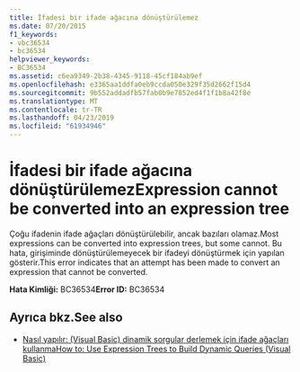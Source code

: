 ```yaml
---
title: İfadesi bir ifade ağacına dönüştürülemez
ms.date: 07/20/2015
f1_keywords:
- vbc36534
- bc36534
helpviewer_keywords:
- BC36534
ms.assetid: c6ea9349-2b38-4345-9118-45cf184ab9ef
ms.openlocfilehash: e3365aa1ddfa0eb9ccda050e329f35d2662f15d4
ms.sourcegitcommit: 9b552addadfb57fab0b9e7852ed4f1f1b8a42f8e
ms.translationtype: MT
ms.contentlocale: tr-TR
ms.lasthandoff: 04/23/2019
ms.locfileid: "61934946"
---
```

# <a name="expression-cannot-be-converted-into-an-expression-tree"></a><span data-ttu-id="818ff-102">İfadesi bir ifade ağacına dönüştürülemez</span><span class="sxs-lookup"><span data-stu-id="818ff-102">Expression cannot be converted into an expression tree</span></span>
<span data-ttu-id="818ff-103">Çoğu ifadenin ifade ağaçları dönüştürülebilir, ancak bazıları olamaz.</span><span class="sxs-lookup"><span data-stu-id="818ff-103">Most expressions can be converted into expression trees, but some cannot.</span></span> <span data-ttu-id="818ff-104">Bu hata, girişiminde dönüştürülemeyecek bir ifadeyi dönüştürmek için yapılan gösterir.</span><span class="sxs-lookup"><span data-stu-id="818ff-104">This error indicates that an attempt has been made to convert an expression that cannot be converted.</span></span>  
  
 <span data-ttu-id="818ff-105">**Hata Kimliği:** BC36534</span><span class="sxs-lookup"><span data-stu-id="818ff-105">**Error ID:** BC36534</span></span>  
  
## <a name="see-also"></a><span data-ttu-id="818ff-106">Ayrıca bkz.</span><span class="sxs-lookup"><span data-stu-id="818ff-106">See also</span></span>

- [<span data-ttu-id="818ff-107">Nasıl yapılır: (Visual Basic) dinamik sorgular derlemek için ifade ağaçları kullanma</span><span class="sxs-lookup"><span data-stu-id="818ff-107">How to: Use Expression Trees to Build Dynamic Queries (Visual Basic)</span></span>](../programming-guide/concepts/expression-trees/how-to-use-expression-trees-to-build-dynamic-queries.md)
